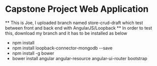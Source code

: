 # Capstone Project Web Application

** This is Joe, I uploaded branch named store-crud-draft which test between front and back end with AngularJS/Loopback
** In order to test this, download my branch and it has to be installed as below

- npm install
- npm install loopback-connector-mongodb --save
- npm install -g bower
- bower install angular angular-resource angular-ui-router bootstrap
